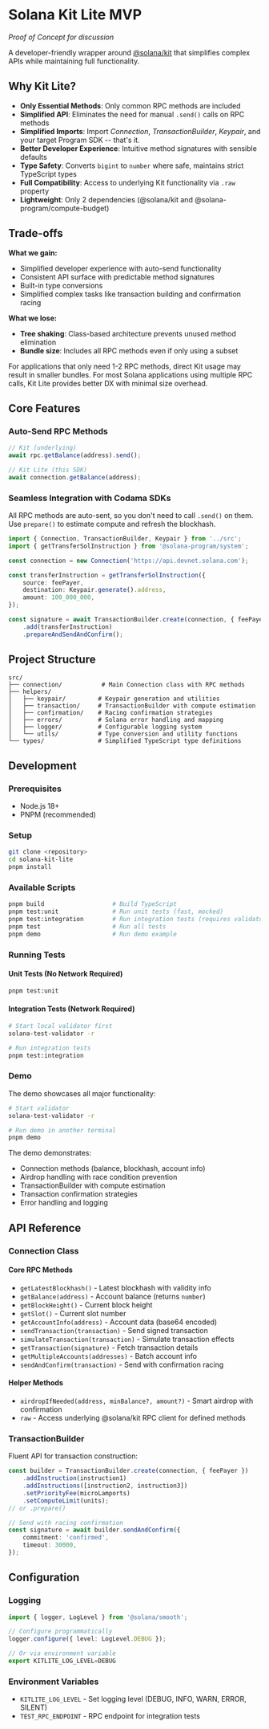 # Solana Kit Lite MVP

_Proof of Concept for discussion_

A developer-friendly wrapper around [@solana/kit](https://github.com/anza-xyz/kit) that simplifies complex APIs while maintaining full functionality.

## Why Kit Lite?

- **Only Essential Methods**: Only common RPC methods are included
- **Simplified API**: Eliminates the need for manual `.send()` calls on RPC methods
- **Simplified Imports**: Import _Connection_, _TransactionBuilder_, _Keypair_, and your target Program SDK -- that's it.
- **Better Developer Experience**: Intuitive method signatures with sensible defaults
- **Type Safety**: Converts `bigint` to `number` where safe, maintains strict TypeScript types
- **Full Compatibility**: Access to underlying Kit functionality via `.raw` property
- **Lightweight**: Only 2 dependencies (@solana/kit and @solana-program/compute-budget)

## Trade-offs

**What we gain:**

- Simplified developer experience with auto-send functionality
- Consistent API surface with predictable method signatures
- Built-in type conversions
- Simplified complex tasks like transaction building and confirmation racing

**What we lose:**

- **Tree shaking**: Class-based architecture prevents unused method elimination
- **Bundle size**: Includes all RPC methods even if only using a subset

For applications that only need 1-2 RPC methods, direct Kit usage may result in smaller bundles. For most Solana applications using multiple RPC calls, Kit Lite provides better DX with minimal size overhead.

## Core Features

### Auto-Send RPC Methods

```typescript
// Kit (underlying)
await rpc.getBalance(address).send();

// Kit Lite (this SDK)
await connection.getBalance(address);
```

### Seamless Integration with Codama SDKs

All RPC methods are auto-sent, so you don't need to call `.send()` on them.
Use `prepare()` to estimate compute and refresh the blockhash.

```ts
import { Connection, TransactionBuilder, Keypair } from '../src';
import { getTransferSolInstruction } from '@solana-program/system';

const connection = new Connection('https://api.devnet.solana.com');

const transferInstruction = getTransferSolInstruction({
    source: feePayer,
    destination: Keypair.generate().address,
    amount: 100_000_000,
});

const signature = await TransactionBuilder.create(connection, { feePayer })
    .add(transferInstruction)
    .prepareAndSendAndConfirm();
```

## Project Structure

```
src/
├── connection/           # Main Connection class with RPC methods
├── helpers/
│   ├── keypair/         # Keypair generation and utilities
│   ├── transaction/     # TransactionBuilder with compute estimation
│   ├── confirmation/    # Racing confirmation strategies
│   ├── errors/          # Solana error handling and mapping
│   ├── logger/          # Configurable logging system
│   └── utils/           # Type conversion and utility functions
└── types/               # Simplified TypeScript type definitions
```

## Development

### Prerequisites

- Node.js 18+
- PNPM (recommended)

### Setup

```bash
git clone <repository>
cd solana-kit-lite
pnpm install
```

### Available Scripts

```bash
pnpm build                   # Build TypeScript
pnpm test:unit               # Run unit tests (fast, mocked)
pnpm test:integration        # Run integration tests (requires validator)
pnpm test                    # Run all tests
pnpm demo                    # Run demo example
```

### Running Tests

#### Unit Tests (No Network Required)

```bash
pnpm test:unit
```

#### Integration Tests (Network Required)

```bash
# Start local validator first
solana-test-validator -r

# Run integration tests
pnpm test:integration
```

### Demo

The demo showcases all major functionality:

```bash
# Start validator
solana-test-validator -r

# Run demo in another terminal
pnpm demo
```

The demo demonstrates:

- Connection methods (balance, blockhash, account info)
- Airdrop handling with race condition prevention
- TransactionBuilder with compute estimation
- Transaction confirmation strategies
- Error handling and logging

## API Reference

### Connection Class

#### Core RPC Methods

- `getLatestBlockhash()` - Latest blockhash with validity info
- `getBalance(address)` - Account balance (returns `number`)
- `getBlockHeight()` - Current block height
- `getSlot()` - Current slot number
- `getAccountInfo(address)` - Account data (base64 encoded)
- `sendTransaction(transaction)` - Send signed transaction
- `simulateTransaction(transaction)` - Simulate transaction effects
- `getTransaction(signature)` - Fetch transaction details
- `getMultipleAccounts(addresses)` - Batch account info
- `sendAndConfirm(transaction)` - Send with confirmation racing

#### Helper Methods

- `airdropIfNeeded(address, minBalance?, amount?)` - Smart airdrop with confirmation
- `raw` - Access underlying @solana/kit RPC client for defined methods

### TransactionBuilder

Fluent API for transaction construction:

```typescript
const builder = TransactionBuilder.create(connection, { feePayer })
    .addInstruction(instruction1)
    .addInstructions([instruction2, instruction3])
    .setPriorityFee(microLamports)
    .setComputeLimit(units);
// or .prepare()

// Send with racing confirmation
const signature = await builder.sendAndConfirm({
    commitment: 'confirmed',
    timeout: 30000,
});
```

## Configuration

### Logging

```typescript
import { logger, LogLevel } from '@solana/smooth';

// Configure programmatically
logger.configure({ level: LogLevel.DEBUG });

// Or via environment variable
export KITLITE_LOG_LEVEL=DEBUG
```

### Environment Variables

- `KITLITE_LOG_LEVEL` - Set logging level (DEBUG, INFO, WARN, ERROR, SILENT)
- `TEST_RPC_ENDPOINT` - RPC endpoint for integration tests
